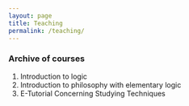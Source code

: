 ```yaml
---
layout: page
title: Teaching
permalink: /teaching/
---
```


### Archive of courses

1. Introduction to logic
2. Introduction to philosophy with elementary logic
3. E-Tutorial Concerning Studying Techniques
